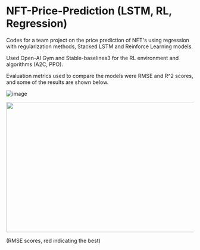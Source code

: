 # NFT-Price-Prediction (LSTM, RL, Regression)

Codes for a team project on the price prediction of NFT's using regression with regularization methods, Stacked LSTM and Reinforce Learning models.

Used Open-AI Gym and Stable-baselines3 for the RL environment and algorithms (A2C, PPO).

Evaluation metrics used to compare the models were RMSE and R^2 scores, and some of the results are shown below.

![image](https://user-images.githubusercontent.com/97519387/195126917-1a7318dc-325d-454d-be11-2cce0971c060.png)

<p align="center">
  <img width="600" height="350" src='https://user-images.githubusercontent.com/97519387/195126691-44e52597-ff54-4a8b-a6e6-072950282770.png'>
</p>
(RMSE scores, red indicating the best)
